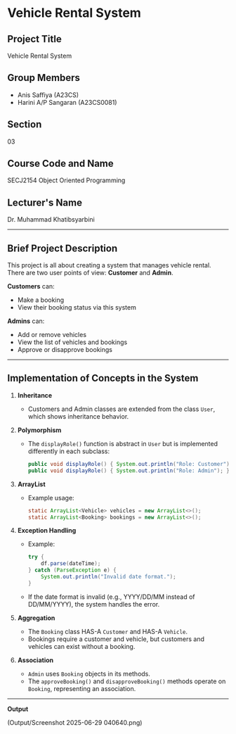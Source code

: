 # Vehicle Rental System

## Project Title
Vehicle Rental System

## Group Members
- Anis Saffiya (A23CS)
- Harini A/P Sangaran (A23CS0081)

## Section
03

## Course Code and Name
SECJ2154 Object Oriented Programming

## Lecturer's Name
Dr. Muhammad Khatibsyarbini

---

## Brief Project Description
This project is all about creating a system that manages vehicle rental.  
There are two user points of view: **Customer** and **Admin**.

**Customers** can:
- Make a booking
- View their booking status via this system

**Admins** can:
- Add or remove vehicles
- View the list of vehicles and bookings
- Approve or disapprove bookings

---

## Implementation of Concepts in the System

1. **Inheritance**
   - Customers and Admin classes are extended from the class `User`, which shows inheritance behavior.

2. **Polymorphism**
   - The `displayRole()` function is abstract in `User` but is implemented differently in each subclass:
     ```java
     public void displayRole() { System.out.println("Role: Customer"); }
     public void displayRole() { System.out.println("Role: Admin"); }
     ```

3. **ArrayList**
   - Example usage:
     ```java
     static ArrayList<Vehicle> vehicles = new ArrayList<>();
     static ArrayList<Booking> bookings = new ArrayList<>();
     ```

4. **Exception Handling**
   - Example:
     ```java
     try {
         df.parse(dateTime);
     } catch (ParseException e) {
         System.out.println("Invalid date format.");
     }
     ```
   - If the date format is invalid (e.g., YYYY/DD/MM instead of DD/MM/YYYY), the system handles the error.

5. **Aggregation**
   - The `Booking` class HAS-A `Customer` and HAS-A `Vehicle`.
   - Bookings require a customer and vehicle, but customers and vehicles can exist without a booking.

6. **Association**
   - `Admin` uses `Booking` objects in its methods.
   - The `approveBooking()` and `disapproveBooking()` methods operate on `Booking`, representing an association.
  
---

**Output**

(Output/Screenshot 2025-06-29 040640.png)
